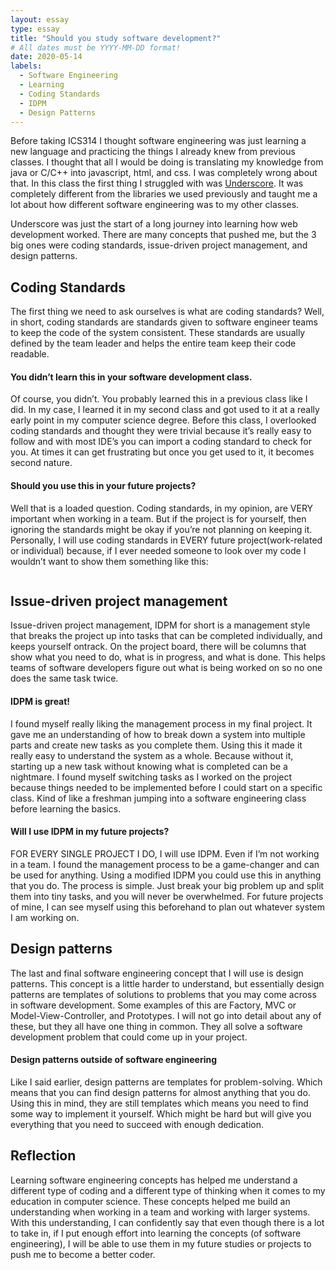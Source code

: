 ```yaml
---
layout: essay
type: essay
title: "Should you study software development?"
# All dates must be YYYY-MM-DD format!
date: 2020-05-14
labels:
  - Software Engineering
  - Learning
  - Coding Standards
  - IDPM
  - Design Patterns
---
```


Before taking ICS314 I thought software engineering was just learning a new language and practicing the things I already knew from previous classes. I thought that all I would be doing is translating my knowledge from java or C/C++ into javascript, html, and css. I was completely wrong about that. In this class the first thing I struggled with was [Underscore](https://underscorejs.org/). It was completely different from the libraries we used previously and taught me a lot about how different software engineering was to my other classes.

Underscore was just the start of a long journey into learning how web development worked. There are many concepts that pushed me, but the 3 big ones were coding standards, issue-driven project management, and design patterns.

Coding Standards
---
The first thing we need to ask ourselves is what are coding standards? Well, in short, coding standards are standards given to software engineer teams to keep the code of the system consistent. These standards are usually defined by the team leader and helps the entire team keep their code readable. 

#### You didn’t learn this in your software development class.
Of course, you didn’t. You probably learned this in a previous class like I did. In my case, I learned it in my second class and got used to it at a really early point in my computer science degree. Before this class, I overlooked coding standards and thought they were trivial because it’s really easy to follow and with most IDE’s you can import a coding standard to check for you. At times it can get frustrating but once you get used to it, it becomes second nature.

#### Should you use this in your future projects?
Well that is a loaded question. Coding standards, in my opinion, are VERY important when working in a team. But if the project is for yourself, then ignoring the standards might be okay if you’re not planning on keeping it. Personally, I will use coding standards in EVERY future project(work-related or individual) because, if I ever needed someone to look over my code I wouldn’t want to show them something like this:

<img class="ui large right rounded image" src="https://i.redd.it/gculu0g22jy11.png" alt="">

Issue-driven project management
---
Issue-driven project management, IDPM for short is a management style that breaks the project up into tasks that can be completed individually, and keeps yourself ontrack. On the project board, there will be columns that show what you need to do, what is in progress, and what is done. This helps teams of software developers figure out what is being worked on so no one does the same task twice.

#### IDPM is great!
I found myself really liking the management process in my final project. It gave me an understanding of how to break down a system into multiple parts and create new tasks as you complete them. Using this it made it really easy to understand the system as a whole. Because without it, starting up a new task without knowing what is completed can be a nightmare. I found myself switching tasks as I worked on the project because things needed to be implemented before I could start on a specific class. Kind of like a freshman jumping into a software engineering class before learning the basics. 

#### Will I use IDPM in my future projects?
FOR EVERY SINGLE PROJECT I DO, I will use IDPM. Even if I’m not working in a team. I found the management process to be a game-changer and can be used for anything. Using a modified IDPM you could use this in anything that you do. The process is simple. Just break your big problem up and split them into tiny tasks, and you will never be overwhelmed. For future projects of mine, I can see myself using this beforehand to plan out whatever system I am working on.

Design patterns
---
The last and final software engineering concept that I will use is design patterns. This concept is a little harder to understand, but essentially design patterns are templates of solutions to problems that you may come across in software development. Some examples of this are Factory,  MVC or Model-View-Controller, and Prototypes. I will not go into detail about any of these, but they all have one thing in common. They all solve a software development problem 
that could come up in your project.

#### Design patterns outside of software engineering
Like I said earlier, design patterns are templates for problem-solving. Which means that you can find design patterns for almost anything that you do. Using this in mind, they are still templates which means you need to find some way to implement it yourself. Which might be hard but will give you everything that you need to succeed with enough dedication.

Reflection
---
Learning software engineering concepts has helped me understand a different type of coding and a different type of thinking when it comes to my education in computer science. These concepts helped me build an understanding when working in a team and working with larger systems. With this understanding, I can confidently say that even though there is a lot to take in, if I put enough effort into learning the concepts (of software engineering), I will be able to use them in my future studies or projects to push me to become a better coder.

